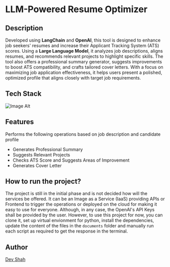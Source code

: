 # LLM-Powered Resume Optimizer

## Description
Developed using **LangChain** and **OpenAI**, this tool is designed to enhance job seekers' resumes and increase their Applicant Tracking System (ATS) scores. Using a **Large Language Model**, it analyzes job descriptions, aligns resumes, and recommends relevant projects to highlight specific skills. The tool also offers a professional summary generator, suggests improvements to boost ATS compatibility, and crafts tailored cover letters. With a focus on maximizing job application effectiveness, it helps users present a polished, optimized profile that aligns closely with target job requirements.

## Tech Stack
![Image Alt](https://skillicons.dev/icons?i=python)

## Features
Performs the following operations based on job description and candidate profile
- Generates Professional Summary
- Suggests Relevant Projects
- Checks ATS Score and Suggests Areas of Improvement
- Generates Cover Letter

## How to run the project?
The project is still in the initial phase and is not decided how will the services be offered. It can be an Image as a Service (IaaS) providing APIs or Frontend to trigger the operations or deployed on the cloud for making it easy to use for everyone. Although, in any case, the OpenAI's API Keys shall be provided by the user. However, to use this project for now, you can clone it, set up virtual envionment for python, install the dependencies, update the content of the files in the `documents` folder and manually run each script as required to get the response in the terminal.

## Author
[Dev Shah](https://github.com/busycaesar)
